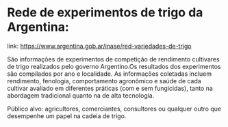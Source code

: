 # Rede de experimentos de trigo da Argentina:
link: https://www.argentina.gob.ar/inase/red-variedades-de-trigo  

    
São informações de experimentos de competição de rendimento cultivares de trigo realizados pelo governo Argentino.Os resultados dos experimentos são compilados por ano e localidade. As informações coletadas incluem rendimento, fenologia, comportamento agronômico e saúde de cada cultivar avaliado em diferentes práticas (com e sem fungicidas), tanto na abordagem tradicional quanto na de alta tecnologia.
    
    
Público alvo:  agricultores, comerciantes, consultores ou qualquer outro que desempenhe um papel na cadeia de trigo.    

